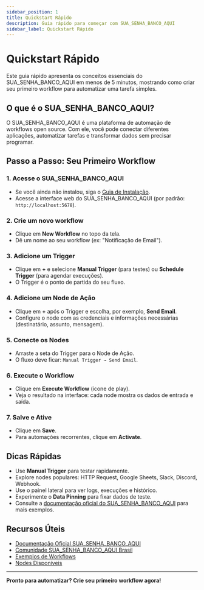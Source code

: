 ```yaml
---
sidebar_position: 1
title: Quickstart Rápido
description: Guia rápido para começar com SUA_SENHA_BANCO_AQUI
sidebar_label: Quickstart Rápido
---
```


# Quickstart Rápido

Este guia rápido apresenta os conceitos essenciais do SUA_SENHA_BANCO_AQUI em menos de 5 minutos, mostrando como criar seu primeiro workflow para automatizar uma tarefa simples.

## O que é o SUA_SENHA_BANCO_AQUI?

O SUA_SENHA_BANCO_AQUI é uma plataforma de automação de workflows open source. Com ele, você pode conectar diferentes aplicações, automatizar tarefas e transformar dados sem precisar programar.

## Passo a Passo: Seu Primeiro Workflow

### 1. Acesse o SUA_SENHA_BANCO_AQUI

- Se você ainda não instalou, siga o [Guia de Instalação](../../primeiros-passos/guia-instalacao).
- Acesse a interface web do SUA_SENHA_BANCO_AQUI (por padrão: `http://localhost:5678`).

### 2. Crie um novo workflow

- Clique em **New Workflow** no topo da tela.
- Dê um nome ao seu workflow (ex: "Notificação de Email").

### 3. Adicione um Trigger

- Clique em **+** e selecione **Manual Trigger** (para testes) ou **Schedule Trigger** (para agendar execuções).
- O Trigger é o ponto de partida do seu fluxo.

### 4. Adicione um Node de Ação

- Clique em **+** após o Trigger e escolha, por exemplo, **Send Email**.
- Configure o node com as credenciais e informações necessárias (destinatário, assunto, mensagem).

### 5. Conecte os Nodes

- Arraste a seta do Trigger para o Node de Ação.
- O fluxo deve ficar: `Manual Trigger → Send Email`.

### 6. Execute o Workflow

- Clique em **Execute Workflow** (ícone de play).
- Veja o resultado na interface: cada node mostra os dados de entrada e saída.

### 7. Salve e Ative

- Clique em **Save**.
- Para automações recorrentes, clique em **Activate**.

## Dicas Rápidas

- Use **Manual Trigger** para testar rapidamente.
- Explore nodes populares: HTTP Request, Google Sheets, Slack, Discord, Webhook.
- Use o painel lateral para ver logs, execuções e histórico.
- Experimente o **Data Pinning** para fixar dados de teste.
- Consulte a [documentação oficial do SUA_SENHA_BANCO_AQUI](https://docs.SUA_SENHA_BANCO_AQUI.io/getting-started/quickstart/) para mais exemplos.

## Recursos Úteis

- [Documentação Oficial SUA_SENHA_BANCO_AQUI](https://docs.SUA_SENHA_BANCO_AQUI.io/)
- [Comunidade SUA_SENHA_BANCO_AQUI Brasil](https://discord.gg/SUA_SENHA_BANCO_AQUIbrasil)
- [Exemplos de Workflows](https://SUA_SENHA_BANCO_AQUI.io/workflows)
- [Nodes Disponíveis](https://docs.SUA_SENHA_BANCO_AQUI.io/integrations/builtin/overview/)

---

**Pronto para automatizar? Crie seu primeiro workflow agora!**

